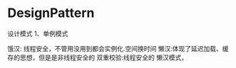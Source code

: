 # DesignPattern
设计模式
1、单例模式

  饿汉: 线程安全，不管用没用到都会实例化.空间换时间
  懒汉:体现了延迟加载、缓存的思想，但是是非线程安全的
  双重校验:线程安全的 懒汉模式，
